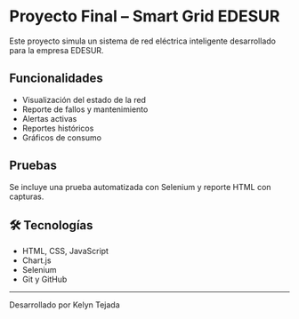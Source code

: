 # Proyecto Final – Smart Grid EDESUR

Este proyecto simula un sistema de red eléctrica inteligente desarrollado para la empresa EDESUR.

##  Funcionalidades
- Visualización del estado de la red
- Reporte de fallos y mantenimiento
- Alertas activas
- Reportes históricos
- Gráficos de consumo

##  Pruebas
Se incluye una prueba automatizada con Selenium y reporte HTML con capturas.

## 🛠 Tecnologías
- HTML, CSS, JavaScript
- Chart.js
- Selenium
- Git y GitHub

---
 Desarrollado por Kelyn Tejada
